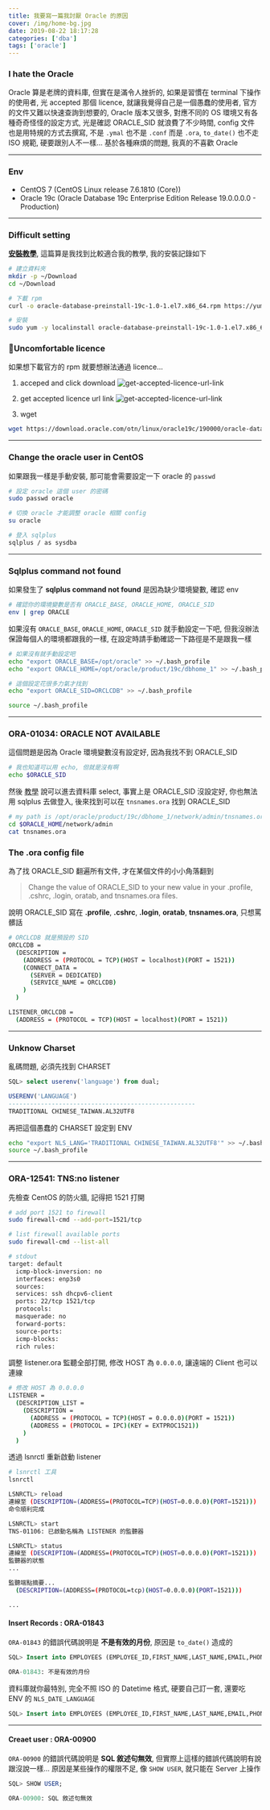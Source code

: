 ```yaml
---
title: 我要寫一篇我討厭 Oracle 的原因
cover: /img/home-bg.jpg
date: 2019-08-22 18:17:28
categories: ['dba']
tags: ['oracle']
---
```

### I hate the Oracle
Oracle 算是老牌的資料庫, 但實在是滿令人挫折的, 
如果是習慣在 terminal 下操作的使用者, 光 accepted 那個 licence, 
就讓我覺得自己是一個愚蠢的使用者, 官方的文件又難以快速查詢到想要的,
Oracle 版本又很多, 對應不同的 OS 環境又有各種奇奇怪怪的設定方式, 
光是確認 ORACLE_SID 就浪費了不少時間, 
config 文件也是用特規的方式去撰寫, 不是 `.ymal` 也不是 `.conf` 而是 `.ora`,
`to_date()` 也不走 ISO 規範, 硬要跟別人不一樣...
基於各種麻煩的問題, 我真的不喜歡 Oracle

---

### Env
* CentOS 7   (CentOS Linux release 7.6.1810 (Core))
* Oracle 19c (Oracle Database 19c Enterprise Edition Release 19.0.0.0.0 - Production)
---

### Difficult setting
**[安裝教學](https://oracle-base.com/articles/19c/oracle-db-19c-rpm-installation-on-oracle-linux-7)**, 這篇算是我找到比較適合我的教學, 我的安裝記錄如下 
```bash
# 建立資料夾
mkdir -p ~/Download
cd ~/Download

# 下載 rpm
curl -o oracle-database-preinstall-19c-1.0-1.el7.x86_64.rpm https://yum.oracle.com/repo/OracleLinux/OL7/latest/x86_64/getPackage/oracle-database-preinstall-19c-1.0-1.el7.x86_64.rpm

# 安裝
sudo yum -y localinstall oracle-database-preinstall-19c-1.0-1.el7.x86_64.rpm
```

### Uncomfortable licence 
如果想下載官方的 rpm 就要想辦法通過 licence...
1. acceped and click download
![get-accepted-licence-url-link](/img/i-hate-oracle/oracle-accepted-and-clicked-download.png)

2. get accepted licence url link
![get-accepted-licence-url-link](/img/i-hate-oracle/get-accepted-licence-url-link.png)

3. wget
```bash
wget https://download.oracle.com/otn/linux/oracle19c/190000/oracle-databas-ee-19c-1.0-1.x86_64.rpm?AuthParam=some-param
```

---

### Change the oracle user in CentOS
如果跟我一樣是手動安裝, 那可能會需要設定一下 oracle 的 `passwd`
```bash
# 設定 oracle 這個 user 的密碼
sudo passwd oracle

# 切換 oracle 才能調整 oracle 相關 config
su oracle

# 登入 sqlplus
sqlplus / as sysdba
```
---

### Sqlplus command not found
如果發生了 **sqlplus command not found** 是因為缺少環境變數, 確認 env
```bash
# 確認你的環境變數是否有 ORACLE_BASE, ORACLE_HOME, ORACLE_SID
env | grep ORACLE
```

如果沒有 `ORACLE_BASE`, `ORACLE_HOME`, `ORACLE_SID` 就手動設定一下吧, 
但我沒辦法保證每個人的環境都跟我的一樣, 在設定時請手動確認一下路徑是不是跟我一樣
```bash 
# 如果沒有就手動設定吧
echo "export ORACLE_BASE=/opt/oracle" >> ~/.bash_profile
echo "export ORACLE_HOME=/opt/oracle/product/19c/dbhome_1" >> ~/.bash_profile

# 這個設定花很多力氣才找到
echo "export ORACLE_SID=ORCLCDB" >> ~/.bash_profile

source ~/.bash_profile
```
---

### ORA-01034: ORACLE NOT AVAILABLE
這個問題是因為 Oracle 環境變數沒有設定好, 因為我找不到 ORACLE_SID
```bash
# 我也知道可以用 echo, 但就是沒有啊
echo $ORACLE_SID 
```

然後 [教學](http://www.dba-oracle.com/t_find_oracle_sid.htm) 說可以進去資料庫 select, 事實上是 ORACLE_SID 沒設定好, 你也無法用 sqlplus 去做登入, 後來找到可以在 `tnsnames.ora` 找到 ORACLE_SID
```bash
# my path is /opt/oracle/product/19c/dbhome_1/network/admin/tnsnames.ora
cd $ORACLE_HOME/network/admin
cat tnsnames.ora
```

### The .ora config file 
為了找 ORACLE_SID 翻遍所有文件, 才在某個文件的小小角落翻到
> Change the value of ORACLE_SID to your new value in your .profile, .cshrc, .login, oratab, and tnsnames.ora files.

說明 ORACLE_SID 寫在 **.profile**, **.cshrc**, **.login**, **oratab**, **tnsnames.ora**, 只想罵髒話

```bash
# ORCLCDB 就是預設的 SID
ORCLCDB =
  (DESCRIPTION =
    (ADDRESS = (PROTOCOL = TCP)(HOST = localhost)(PORT = 1521))
    (CONNECT_DATA =
      (SERVER = DEDICATED)
      (SERVICE_NAME = ORCLCDB)
    )
  )

LISTENER_ORCLCDB =
  (ADDRESS = (PROTOCOL = TCP)(HOST = localhost)(PORT = 1521))
```
---

### Unknow Charset 
亂碼問題, 必須先找到 CHARSET
```sql
SQL> select userenv('language') from dual;

USERENV('LANGUAGE')
----------------------------------------------------
TRADITIONAL CHINESE_TAIWAN.AL32UTF8
```

再把這個愚蠢的 CHARSET 設定到 ENV
```bash
echo "export NLS_LANG='TRADITIONAL CHINESE_TAIWAN.AL32UTF8'" >> ~/.bash_profile
source ~/.bash_profile
```

---

### ORA-12541: TNS:no listener
先檢查 CentOS 的防火牆, 記得把 1521 打開
```bash
# add port 1521 to firewall
sudo firewall-cmd --add-port=1521/tcp

# list firewall available ports
sudo firewall-cmd --list-all

# stdout
target: default
  icmp-block-inversion: no
  interfaces: enp3s0
  sources:
  services: ssh dhcpv6-client
  ports: 22/tcp 1521/tcp
  protocols:
  masquerade: no
  forward-ports:
  source-ports:
  icmp-blocks:
  rich rules:
```

調整 listener.ora 監聽全部打開, 修改 HOST 為 `0.0.0.0`, 讓遠端的 Client 也可以連線
```bash
# 修改 HOST 為 0.0.0.0 
LISTENER =
  (DESCRIPTION_LIST =
    (DESCRIPTION =
      (ADDRESS = (PROTOCOL = TCP)(HOST = 0.0.0.0)(PORT = 1521))
      (ADDRESS = (PROTOCOL = IPC)(KEY = EXTPROC1521))
    )
  )
```

透過 lsnrctl 重新啟動 listener
```bash
# lsnrctl 工具
lsnrctl

LSNRCTL> reload
連線至 (DESCRIPTION=(ADDRESS=(PROTOCOL=TCP)(HOST=0.0.0.0)(PORT=1521)))
命令順利完成

LSNRCTL> start
TNS-01106: 已啟動名稱為 LISTENER 的監聽器

LSNRCTL> status
連線至 (DESCRIPTION=(ADDRESS=(PROTOCOL=TCP)(HOST=0.0.0.0)(PORT=1521)))
監聽器的狀態
...

監聽端點摘要...
  (DESCRIPTION=(ADDRESS=(PROTOCOL=tcp)(HOST=0.0.0.0)(PORT=1521)))

...

```

#### Insert Records : ORA-01843
`ORA-01843` 的錯誤代碼說明是 **不是有效的月份**, 原因是 `to_date()` 造成的
```sql
SQL> Insert into EMPLOYEES (EMPLOYEE_ID,FIRST_NAME,LAST_NAME,EMAIL,PHONE,HIRE_DATE,MANAGER_ID,JOB_TITLE) values (107,'Summer','Payne','summer.payne@example.com','515.123.8181',to_date('07-JUN-16','DD-MON-RR'),106,'Public Accountant');

ORA-01843: 不是有效的月份
```

資料庫就你最特別, 完全不照 ISO 的 Datetime 格式, 硬要自己訂一套, 還要吃 ENV 的 `NLS_DATE_LANGUAGE`
```sql
SQL> Insert into EMPLOYEES (EMPLOYEE_ID,FIRST_NAME,LAST_NAME,EMAIL,PHONE,HIRE_DATE,MANAGER_ID,JOB_TITLE) values (107,'Summer','Payne','summer.payne@example.com','515.123.8181',to_date('07-JUN-16','DD-MON-RR', 'NLS_DATE_LANGUAGE = AMERICAN'),106,'Public Accountant');
```

---

#### Creaet user : ORA-00900
`ORA-00900` 的錯誤代碼說明是 **SQL 敘述句無效**, 但實際上這樣的錯誤代碼說明有說跟沒說一樣...
原因是某些操作的權限不足, 像 `SHOW USER`, 就只能在 Server 上操作
```sql
SQL> SHOW USER;

ORA-00900: SQL 敘述句無效
```
